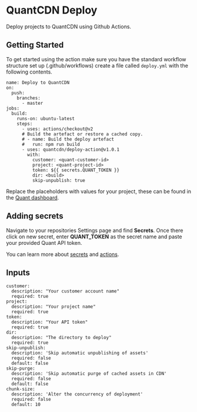 # QuantCDN Deploy

Deploy projects to QuantCDN using Github Actions.

## Getting Started

To get started using the action make sure you have the standard workflow structure set up (.github/workflows) create a file called `deploy.yml` with the following contents.

```
name: Deploy to QuantCDN
on:
  push:
    branches:
      - master
jobs:
  build:
    runs-on: ubuntu-latest
    steps:
      - uses: actions/checkout@v2
      # Build the artefact or restore a cached copy.
      # - name: Build the deploy artefact
      #   run: npm run build
      - uses: quantcdn/deploy-action@v1.0.1
        with:
          customer: <quant-customer-id>
          project: <quant-project-id>
          token: ${{ secrets.QUANT_TOKEN }}
          dir: <build>
          skip-unpublish: true

```

Replace the placeholders with values for your project, these can be found in the [Quant dashboard](https://docs.quantcdn.io/docs/dashboard).

## Adding secrets

Navigate to your repositories Settings page and find **Secrets**. Once there click on new secret, enter **QUANT_TOKEN** as the secret name and paste your provided Quant API token.

You can learn more about [secrets](https://docs.github.com/en/actions/reference/encrypted-secrets) and [actions](https://docs.github.com/en/actions).

## Inputs

```
customer:
  description: "Your customer account name"
  required: true
project:
  description: "Your project name"
  required: true
token:
  description: "Your API token"
  required: true
dir:
  description: "The directory to deploy"
  required: true
skip-unpublish:
  description: 'Skip automatic unpublishing of assets'
  required: false
  default: false
skip-purge:
  description: 'Skip automatic purge of cached assets in CDN'
  required: false
  default: false
chunk-size:
  description: 'Alter the concurrency of deployment'
  required: false
  default: 10
```
